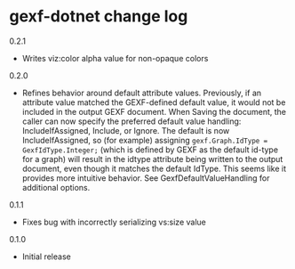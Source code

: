 # gexf-dotnet change log

0.2.1

- Writes viz:color alpha value for non-opaque colors

0.2.0

- Refines behavior around default attribute values. Previously, if an attribute value matched the GEXF-defined default value, it would not be included in the output GEXF document. When Saving the document, the caller can now specify the preferred default value handling: IncludeIfAssigned, Include, or Ignore. The default is now IncludeIfAssigned, so (for example) assigning `gexf.Graph.IdType = GexfIdType.Integer;` (which is defined by GEXF as the default id-type for a graph) will result in the idtype attribute being written to the output document, even though it matches the default IdType. This seems like it provides more intuitive behavior. See GexfDefaultValueHandling for additional options.

0.1.1

- Fixes bug with incorrectly serializing vs:size value

0.1.0

- Initial release